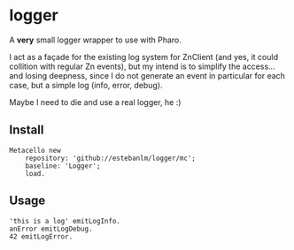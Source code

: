 # logger

A **very** small logger wrapper to use with Pharo.

I act as a façade for the existing log system for ZnClient (and yes, it could collition with regular Zn 
events), but my intend is to simplify the access... and losing deepness, since I do not generate an event 
in particular for each case, but a simple log (info, error, debug).

Maybe I need to die and use a real logger, he :)

## Install

```Smalltalk
Metacello new
	repository: 'github://estebanlm/logger/mc';
	baseline: 'Logger';
	load.
```

## Usage

```Smalltalk
'this is a log' emitLogInfo.
anError emitLogDebug.
42 emitLogError.
```